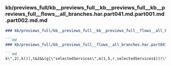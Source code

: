 ### kb/previews_full/kb__previews_full__kb__previews_full__kb__previews_full__flows__all_branches.har.part041.md.part001.md.part002.md.md

```md
### kb/previews_full/kb__previews_full__kb__previews_full__flows__all_branches.har.part041.md.part001.md.part002.md

```md
### kb/previews_full/kb__previews_full__flows__all_branches.har.part041.md.part001.md (part 002)

```md
k\",2),k()),t&2&&(g(\"selectedServices\",m(1,5,r.selectedServices$))(\"hea
```

```

```

```
